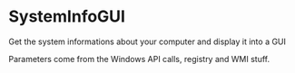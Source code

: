 # SystemInfoGUI
Get the system informations about your computer and display it into a GUI

Parameters come from the Windows API calls, registry and WMI stuff.
